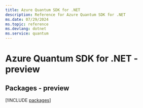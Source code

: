 ```yaml
---
title: Azure Quantum SDK for .NET
description: Reference for Azure Quantum SDK for .NET
ms.date: 07/29/2024
ms.topic: reference
ms.devlang: dotnet
ms.service: quantum
---
```

# Azure Quantum SDK for .NET - preview
## Packages - preview
[!INCLUDE [packages](quantum-index.md)]